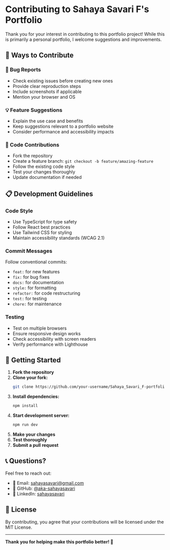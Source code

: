 # Contributing to Sahaya Savari F's Portfolio

Thank you for your interest in contributing to this portfolio project! While this is primarily a personal portfolio, I welcome suggestions and improvements.

## 🤝 Ways to Contribute

### 🐛 Bug Reports
- Check existing issues before creating new ones
- Provide clear reproduction steps
- Include screenshots if applicable
- Mention your browser and OS

### 💡 Feature Suggestions
- Explain the use case and benefits
- Keep suggestions relevant to a portfolio website
- Consider performance and accessibility impacts

### 🔧 Code Contributions
- Fork the repository
- Create a feature branch: `git checkout -b feature/amazing-feature`
- Follow the existing code style
- Test your changes thoroughly
- Update documentation if needed

## 📋 Development Guidelines

### Code Style
- Use TypeScript for type safety
- Follow React best practices
- Use Tailwind CSS for styling
- Maintain accessibility standards (WCAG 2.1)

### Commit Messages
Follow conventional commits:
- `feat:` for new features
- `fix:` for bug fixes
- `docs:` for documentation
- `style:` for formatting
- `refactor:` for code restructuring
- `test:` for testing
- `chore:` for maintenance

### Testing
- Test on multiple browsers
- Ensure responsive design works
- Check accessibility with screen readers
- Verify performance with Lighthouse

## 🚀 Getting Started

1. **Fork the repository**
2. **Clone your fork:**
   ```bash
   git clone https://github.com/your-username/Sahaya_Savari_F-portfolio.git
   ```
3. **Install dependencies:**
   ```bash
   npm install
   ```
4. **Start development server:**
   ```bash
   npm run dev
   ```
5. **Make your changes**
6. **Test thoroughly**
7. **Submit a pull request**

## 📞 Questions?

Feel free to reach out:
- 📧 Email: sahayasavari@gmail.com
- 🐙 GitHub: [@aka-sahayasavari](https://github.com/aka-sahayasavari)
- 💼 LinkedIn: [sahayasavari](https://www.linkedin.com/in/sahayasavari)

## 📄 License

By contributing, you agree that your contributions will be licensed under the MIT License.

---

**Thank you for helping make this portfolio better! 🙏**
